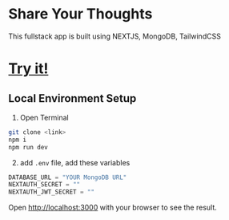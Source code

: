 # Share Your Thoughts
This fullstack app is built using NEXTJS, MongoDB, TailwindCSS

# [Try it!](https://bird-beige.vercel.app/)

## Local Environment Setup
1. Open Terminal
```bash
git clone <link>
npm i
npm run dev
```
2. add `.env` file, add these variables
``` js
DATABASE_URL = "YOUR MongoDB URL"
NEXTAUTH_SECRET = ""
NEXTAUTH_JWT_SECRET = ""
```

Open [http://localhost:3000](http://localhost:3000) with your browser to see the result.

